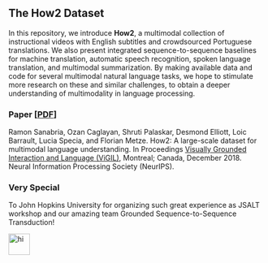 ## The How2 Dataset
In this repository, we introduce **How2**, a multimodal collection of instructional videos with English subtitles and crowdsourced Portuguese translations. We also present integrated sequence-to-sequence baselines for machine translation, automatic speech recognition, spoken language translation, and multimodal summarization. By making available data and code for several multimodal natural language tasks, we hope to stimulate more research on these and similar challenges, to obtain a deeper understanding of multimodality in language processing.

### Paper [[PDF](https://arxiv.org/abs/1811.00347)]
Ramon Sanabria, Ozan Caglayan, Shruti Palaskar, Desmond Elliott, Loic Barrault, Lucia Specia, and Florian Metze. How2: A large-scale dataset for multimodal language understanding. In Proceedings [Visually Grounded Interaction and Language (ViGIL)](https://nips2018vigil.github.io), Montreal; Canada, December 2018. Neural Information Processing Society (NeurIPS).

### Very Special
To John Hopkins University for organizing such great experience as JSALT workshop and our amazing team Grounded Sequence-to-Sequence Transduction!

<img src="imgs/jsalt_s2s_team.gif" alt="hi" height="42" class="inline"/>



